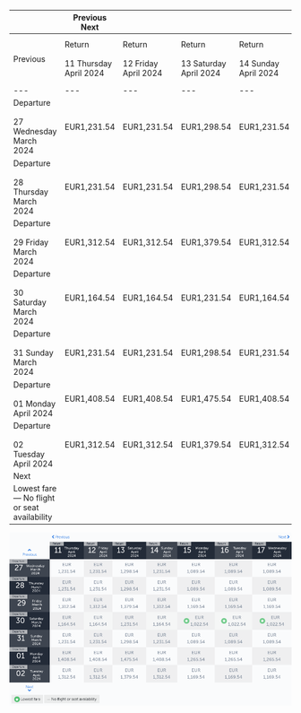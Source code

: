 |     | Previous Next |     |     |     |     |     |     |
| --- | --- | --- | --- | --- | --- | --- | --- |
| Previous | Return<br><br>11 Thursday April 2024 | Return<br><br>12 Friday April 2024 | Return<br><br>13 Saturday April 2024 | Return<br><br>14 Sunday April 2024 | Return<br><br>15 Monday April 2024 | Return<br><br>16 Tuesday April 2024 | Return<br><br>17 Wednesday April 2024 |
| --- | --- | --- | --- | --- | --- | --- | --- |
| Departure<br><br>27 Wednesday March 2024 | EUR1,231.54 | EUR1,231.54 | EUR1,298.54 | EUR1,231.54 | EUR1,089.54 | EUR1,089.54 | EUR1,089.54 |
| Departure<br><br>28 Thursday March 2024 | EUR1,231.54 | EUR1,231.54 | EUR1,298.54 | EUR1,231.54 | EUR1,089.54 | EUR1,089.54 | EUR1,089.54 |
| Departure<br><br>29 Friday March 2024 | EUR1,312.54 | EUR1,312.54 | EUR1,379.54 | EUR1,312.54 | EUR1,169.54 | EUR1,169.54 | EUR1,169.54 |
| Departure<br><br>30 Saturday March 2024 | EUR1,164.54 | EUR1,164.54 | EUR1,231.54 | EUR1,164.54 | EUR1,022.54 | EUR1,022.54 | EUR1,022.54 |
| Departure<br><br>31 Sunday March 2024 | EUR1,231.54 | EUR1,231.54 | EUR1,298.54 | EUR1,231.54 | EUR1,089.54 | EUR1,089.54 | EUR1,089.54 |
| Departure<br><br>01 Monday April 2024 | EUR1,408.54 | EUR1,408.54 | EUR1,475.54 | EUR1,408.54 | EUR1,265.54 | EUR1,265.54 | EUR1,265.54 |
| Departure<br><br>02 Tuesday April 2024 | EUR1,312.54 | EUR1,312.54 | EUR1,379.54 | EUR1,312.54 | EUR1,169.54 | EUR1,169.54 | EUR1,169.54 |
| Next |
| Lowest fare — No flight or seat availability |     |     |     |     |     |     |     |

![](turkish-airlines.png)